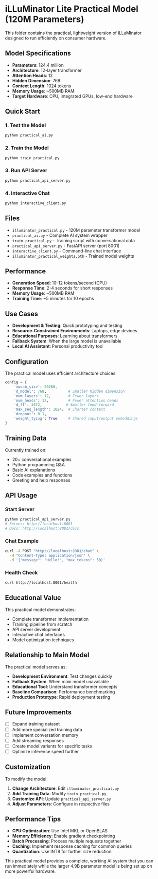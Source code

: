 # iLLuMinator Lite Practical Model (120M Parameters)

This folder contains the practical, lightweight version of iLLuMinator designed to run efficiently on consumer hardware.

## Model Specifications

- **Parameters**: 124.4 million
- **Architecture**: 12-layer transformer
- **Attention Heads**: 12
- **Hidden Dimension**: 768
- **Context Length**: 1024 tokens
- **Memory Usage**: ~500MB RAM
- **Target Hardware**: CPU, integrated GPUs, low-end hardware

## Quick Start

### 1. Test the Model
```bash
python practical_ai.py
```

### 2. Train the Model
```bash
python train_practical.py
```

### 3. Run API Server
```bash
python practical_api_server.py
```

### 4. Interactive Chat
```bash
python interactive_client.py
```

## Files

- `illuminator_practical.py` - 120M parameter transformer model
- `practical_ai.py` - Complete AI system wrapper
- `train_practical.py` - Training script with conversational data
- `practical_api_server.py` - FastAPI server (port 8001)
- `interactive_client.py` - Command-line chat interface
- `illuminator_practical_weights.pth` - Trained model weights

## Performance

- **Generation Speed**: 10-12 tokens/second (CPU)
- **Response Time**: 2-4 seconds for short responses
- **Memory Usage**: ~500MB RAM
- **Training Time**: ~5 minutes for 10 epochs

## Use Cases

- **Development & Testing**: Quick prototyping and testing
- **Resource-Constrained Environments**: Laptops, edge devices
- **Educational Purposes**: Learning about transformers
- **Fallback System**: When the large model is unavailable
- **Local AI Assistant**: Personal productivity tool

## Configuration

The practical model uses efficient architecture choices:

```python
config = {
    'vocab_size': 50260,
    'd_model': 768,          # Smaller hidden dimension
    'num_layers': 12,        # Fewer layers
    'num_heads': 12,         # Fewer attention heads
    'd_ff': 3072,           # Smaller feed-forward
    'max_seq_length': 1024,  # Shorter context
    'dropout': 0.1,
    'weight_tying': True     # Shared input/output embeddings
}
```

## Training Data

Currently trained on:
- 20+ conversational examples
- Python programming Q&A
- Basic AI explanations
- Code examples and functions
- Greeting and help responses

## API Usage

### Start Server
```bash
python practical_api_server.py
# Server: http://localhost:8001
# Docs: http://localhost:8001/docs
```

### Chat Example
```bash
curl -X POST "http://localhost:8001/chat" \
  -H "Content-Type: application/json" \
  -d '{"message": "Hello!", "max_tokens": 50}'
```

### Health Check
```bash
curl http://localhost:8001/health
```

## Educational Value

This practical model demonstrates:
- Complete transformer implementation
- Training pipeline from scratch
- API server development
- Interactive chat interfaces
- Model optimization techniques

## Relationship to Main Model

The practical model serves as:
- **Development Environment**: Test changes quickly
- **Fallback System**: When main model unavailable
- **Educational Tool**: Understand transformer concepts
- **Baseline Comparison**: Performance benchmarking
- **Production Prototype**: Rapid deployment testing

## Future Improvements

- [ ] Expand training dataset
- [ ] Add more specialized training data
- [ ] Implement conversation memory
- [ ] Add streaming responses
- [ ] Create model variants for specific tasks
- [ ] Optimize inference speed further

## Customization

To modify the model:

1. **Change Architecture**: Edit `illuminator_practical.py`
2. **Add Training Data**: Modify `train_practical.py`
3. **Customize API**: Update `practical_api_server.py`
4. **Adjust Parameters**: Configure in respective files

## Performance Tips

- **CPU Optimization**: Use Intel MKL or OpenBLAS
- **Memory Efficiency**: Enable gradient checkpointing
- **Batch Processing**: Process multiple requests together
- **Caching**: Implement response caching for common queries
- **Quantization**: Use INT8 for further size reduction

This practical model provides a complete, working AI system that you can run immediately while the larger 4.9B parameter model is being set up on more powerful hardware.
